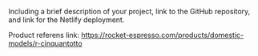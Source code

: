 Including a brief description of your project, link to
the GitHub repository, and link for the Netlify deployment.

Product referens link:
https://rocket-espresso.com/products/domestic-models/r-cinquantotto